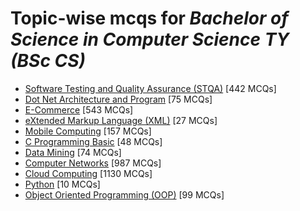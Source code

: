 # Topic-wise mcqs for *Bachelor of Science in Computer Science TY (BSc CS)*

- [Software Testing and Quality Assurance \(STQA\)](https://mcqmate.com/topic/software-testing-quality-assurance) [442 MCQs]
- [Dot Net Architecture and Program](https://mcqmate.com/topic/dot-net-architecture-and-program) [75 MCQs]
- [E\-Commerce](https://mcqmate.com/topic/e-commerce) [543 MCQs]
- [eXtended Markup Language \(XML\)](https://mcqmate.com/topic/extended-markup-language-xml) [27 MCQs]
- [Mobile Computing](https://mcqmate.com/topic/mobile-computing) [157 MCQs]
- [C Programming Basic](https://mcqmate.com/topic/c-programming-basic) [48 MCQs]
- [Data Mining](https://mcqmate.com/topic/data-mining) [74 MCQs]
- [Computer Networks](https://mcqmate.com/topic/computer-networks) [987 MCQs]
- [Cloud Computing](https://mcqmate.com/topic/cloud-computing) [1130 MCQs]
- [Python](https://mcqmate.com/topic/python) [10 MCQs]
- [Object Oriented Programming \(OOP\)](https://mcqmate.com/topic/object-oriented-programming) [99 MCQs]
